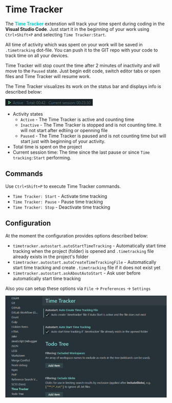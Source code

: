 # Time Tracker
The <span style="font-weight: bold; color: #00cccc">Time Tracker</span> extenstion will track your time spent during coding in the **Visual Studio Code**. Just start it in the beginning of your work using `Ctrl+Shift+P` and selecting `Time Tracker:Start`.

All time of activity which was spent on your work will be saved in `.timetracking` dot-file. You can push it to the GIT repo with your code to track time on all your devices.

Time Tracker will stop count the time after 2 minutes of inactivity and will move to the `Paused` state. Just begin edit code, switch editor tabs or open files and Time Tracker will resume work.

The Time Tracker visualizes its work on the status bar and displays info is described below:

![](res/status-bar-panel.png)

* Activity states
    * `Active` - The Time Tracker is active and counting time
    * `Inactive` - The Time Tracker is stopped and is not counting time. It will not start after edtiing or openning file
    * `Paused` - The Time Tracker is paused and is not counting time but will start just with beginning of your activity.
* Total time is spent on the project
* Current session time: The time since the last pause or since `Time tracking:Start` performing.

## Commands

Use `Ctrl+Shift+P` to execute Time Tracker commands.
* `Time Tracker: Start` - Activate time tracking
* `Time Tracker: Pause` - Pause time tracking
* `Time Tracker: Stop` - Deactivate time tracking

## Configuration

At the moment the configuration provides options described below:
* `timetracker.autostart.autoStartTimeTracking` - Automatically start time tracking when the project (folder) is opened and `.timetracking` file already exists in the project's folder
* `timetracker.autostart.autoCreateTimeTrackingFile` - Automatically start time tracking and create `.timetracking` file if it does not exist yet
* `timetracker.autostart.askAboutAutoStart` - Ask user before automatically start time tracking

Also you can setup these options via `File` -> `Preferences` -> `Settings`

![](res/settings.png)